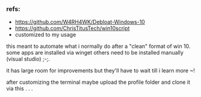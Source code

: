 ### refs: 
 - https://github.com/W4RH4WK/Debloat-Windows-10
 - https://github.com/ChrisTitusTech/win10script
 - customized to my usage


this meant to automate what i normally do after a "clean" format of win 10.
some apps are installed via winget others need to be installed manually (visual studio) ;-;.

it has large room for improvements but they'll have to wait till i learn more ~!

after customizing the terminal maybe upload the profile folder and clone it via this . . .

